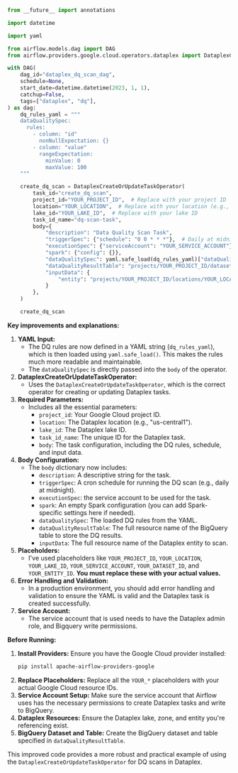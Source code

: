 ```python
from __future__ import annotations

import datetime

import yaml

from airflow.models.dag import DAG
from airflow.providers.google.cloud.operators.dataplex import DataplexCreateOrUpdateTaskOperator

with DAG(
    dag_id="dataplex_dq_scan_dag",
    schedule=None,
    start_date=datetime.datetime(2023, 1, 1),
    catchup=False,
    tags=["dataplex", "dq"],
) as dag:
    dq_rules_yaml = """
    dataQualitySpec:
      rules:
        - column: "id"
          nonNullExpectation: {}
        - column: "value"
          rangeExpectation:
            minValue: 0
            maxValue: 100
    """

    create_dq_scan = DataplexCreateOrUpdateTaskOperator(
        task_id="create_dq_scan",
        project_id="YOUR_PROJECT_ID",  # Replace with your project ID
        location="YOUR_LOCATION",  # Replace with your location (e.g., "us-central1")
        lake_id="YOUR_LAKE_ID",  # Replace with your lake ID
        task_id_name="dq-scan-task",
        body={
            "description": "Data Quality Scan Task",
            "triggerSpec": {"schedule": "0 0 * * *"},  # Daily at midnight
            "executionSpec": {"serviceAccount": "YOUR_SERVICE_ACCOUNT"}, # Replace with your service account
            "spark": {"config": {}},
            "dataQualitySpec": yaml.safe_load(dq_rules_yaml)["dataQualitySpec"],
            "dataQualityResultTable": "projects/YOUR_PROJECT_ID/datasets/YOUR_DATASET_ID/tables/dq_results", #Replace with your result table path
            "inputData": {
                "entity": "projects/YOUR_PROJECT_ID/locations/YOUR_LOCATION/lakes/YOUR_LAKE_ID/zones/YOUR_ZONE_ID/entities/YOUR_ENTITY_ID" #Replace with your entity ID
            }
        },
    )

    create_dq_scan
```

**Key improvements and explanations:**

1.  **YAML Input:**
    * The DQ rules are now defined in a YAML string (`dq_rules_yaml`), which is then loaded using `yaml.safe_load()`. This makes the rules much more readable and maintainable.
    * The `dataQualitySpec` is directly passed into the `body` of the operator.
2.  **DataplexCreateOrUpdateTaskOperator:**
    * Uses the `DataplexCreateOrUpdateTaskOperator`, which is the correct operator for creating or updating Dataplex tasks.
3.  **Required Parameters:**
    * Includes all the essential parameters:
        * `project_id`: Your Google Cloud project ID.
        * `location`: The Dataplex location (e.g., "us-central1").
        * `lake_id`: The Dataplex lake ID.
        * `task_id_name`: The unique ID for the Dataplex task.
        * `body`: The task configuration, including the DQ rules, schedule, and input data.
4.  **Body Configuration:**
    * The `body` dictionary now includes:
        * `description`: A descriptive string for the task.
        * `triggerSpec`: A cron schedule for running the DQ scan (e.g., daily at midnight).
        * `executionSpec`: the service account to be used for the task.
        * `spark`: An empty Spark configuration (you can add Spark-specific settings here if needed).
        * `dataQualitySpec`: The loaded DQ rules from the YAML.
        * `dataQualityResultTable`: The full resource name of the BigQuery table to store the DQ results.
        * `inputData`: The full resource name of the Dataplex entity to scan.
5.  **Placeholders:**
    * I've used placeholders like `YOUR_PROJECT_ID`, `YOUR_LOCATION`, `YOUR_LAKE_ID`, `YOUR_SERVICE_ACCOUNT`, `YOUR_DATASET_ID`, and `YOUR_ENTITY_ID`. **You must replace these with your actual values.**
6.  **Error Handling and Validation:**
    * In a production environment, you should add error handling and validation to ensure the YAML is valid and the Dataplex task is created successfully.
7.  **Service Account:**
    * The service account that is used needs to have the Dataplex admin role, and Bigquery write permissions.

**Before Running:**

1.  **Install Providers:** Ensure you have the Google Cloud provider installed:
    ```bash
    pip install apache-airflow-providers-google
    ```
2.  **Replace Placeholders:** Replace all the `YOUR_*` placeholders with your actual Google Cloud resource IDs.
3.  **Service Account Setup:** Make sure the service account that Airflow uses has the necessary permissions to create Dataplex tasks and write to BigQuery.
4.  **Dataplex Resources:** Ensure the Dataplex lake, zone, and entity you're referencing exist.
5.  **BigQuery Dataset and Table:** Create the BigQuery dataset and table specified in `dataQualityResultTable`.

This improved code provides a more robust and practical example of using the `DataplexCreateOrUpdateTaskOperator` for DQ scans in Dataplex.
